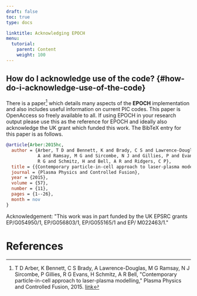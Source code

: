 ```yaml
---
draft: false
toc: true
type: docs

linktitle: Acknowledging EPOCH
menu:
  tutorial:
    parent: Content
    weight: 100
---
```


## How do I acknowledge use of the code? {#how-do-i-acknowledge-use-of-the-code}

There is a paper[^1] which details many aspects of the **EPOCH**
implementation and also includes useful information on current PIC
codes. This paper is OpenAccess so freely available to all. If using
EPOCH in your research output please use this as the reference for EPOCH
and ideally also acknowledge the UK grant which funded this work. The
BibTeX entry for this paper is as follows.

```bibtex
@article{Arber:2015hc,
  author = {Arber, T D and Bennett, K and Brady, C S and Lawrence-Douglas,
            A and Ramsay, M G and Sircombe, N J and Gillies, P and Evans,
            R G and Schmitz, H and Bell, A R and Ridgers, C P},
  title = {{Contemporary particle-in-cell approach to laser-plasma modelling}},
  journal = {Plasma Physics and Controlled Fusion},
  year = {2015},
  volume = {57},
  number = {11},
  pages = {1--26},
  month = nov
}
```

Acknowledgement: "This work was in part funded by the UK EPSRC grants
EP/G054950/1, EP/G056803/1, EP/G055165/1 and EP/ M022463/1."

# References

[^1]: T D Arber, K Bennett, C S Brady, A Lawrence-Douglas, M G Ramsay, N
    J Sircombe, P Gillies, R G Evans, H Schmitz, A R Bell,
    "Contemporary particle-in-cell approach to laser-plasma
    modelling," Plasma Physics and Controlled Fusion, 2015.
    [link](http://iopscience.iop.org/article/10.1088/0741-3335/57/11/113001/pdf)
